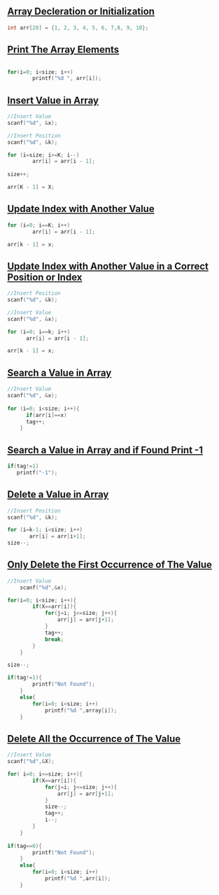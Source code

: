 ## [Array Decleration or Initialization](../lab2/2.c)
```c
int arr[20] = {1, 2, 3, 4, 5, 6, 7,8, 9, 10};
```

## [Print The Array Elements](../lab2/3.c)
```c

for(i=0; i<size; i++)
        printf("%d ", arr[i]);
```

## [Insert Value in Array](../lab2/4.c)
```c
//Insert Value
scanf("%d", &x);

//Insert Position
scanf("%d", &k);

for (i=size; i>=K; i--)
        arr[i] = arr[i - 1];
        
size++;

arr[K - 1] = X;
```

## [Update Index with Another Value ](../lab2/5.c)
```c
for (i=0; i==K; i++)
        arr[i] = arr[i - 1];

arr[k - 1] = x;
```

## [Update Index with Another Value in a Correct Position or Index ](../lab2/6.c)
```c
//Insert Position
scanf("%d", &k);

//Insert Value
scanf("%d", &x);

for (i=0; i==k; i++)
      arr[i] = arr[i - 1];

arr[k - 1] = x;
```

## [Search a Value in Array](../lab2/7.c)
```c
//Insert Value
scanf("%d", &x);
    
for (i=0; i<size; i++){
      if(arr[i]==x)
      tag++;
    }
```

## [Search a Value in Array and if Found Print -1](../lab2/8.c)
```c
if(tag!=1)
   printf("-1");
```

## [Delete a Value in Array](../lab2/9.c)
```c
//Insert Position
scanf("%d", &k);

for (i=k-1; i<size; i++)
       arr[i] = arr[i+1];
size--;
```

## [Only Delete the First Occurrence of The Value](../lab2/10.c)
```c
//Insert Value
    scanf("%d",&x);

for(i=0; i<size; i++){
        if(X==arr[i]){
            for(j=i; j<=size; j++){
                arr[j] = arr[j+1];
            }
            tag++;
            break;
        }
    }

size--;

if(tag!=1){
        printf("Not Found");
    }
    else{
        for(i=0; i<size; i++)
            printf("%d ",array[i]);
    }
```

## [Delete All the Occurrence of The Value](../lab2/11.c)
```c
//Insert Value
scanf("%d",&X);

for( i=0; i<=size; i++){
        if(X==arr[i]){
            for(j=i; j<=size; j++){
                arr[j] = arr[j+1];
            }
            size--;
            tag++;
            i--;
        }
    }
    
if(tag==0){
        printf("Not Found");
    }
    else{
        for(i=0; i<size; i++)
            printf("%d ",arr[i]);
    }
```
